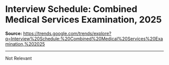# Interview Schedule: Combined Medical Services Examination, 2025

**Source:** https://trends.google.com/trends/explore?q=Interview%20Schedule:%20Combined%20Medical%20Services%20Examination,%202025

---

Not Relevant
